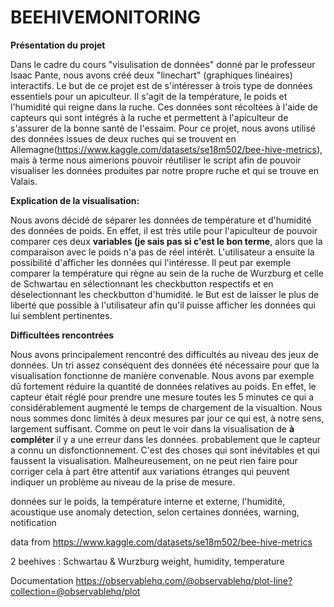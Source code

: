 # BEEHIVEMONITORING

**Présentation du projet**

Dans le cadre du cours "visulisation de données" donné par le professeur Isaac Pante, nous avons créé deux "linechart" (graphiques linéaires) interactifs. Le but de ce projet est de s'intéresser à trois type de données essentiels pour un apiculteur. Il s'agit de la température, le poids et l'humidité qui reigne dans la ruche. Ces données sont récoltées à l'aide de capteurs qui sont intégrés à la ruche et permettent à l'apiculteur de s'assurer de la bonne santé de l'essaim. Pour ce projet, nous avons utilisé des données issues de deux ruches qui se trouvent en Allemagne(https://www.kaggle.com/datasets/se18m502/bee-hive-metrics), mais à terme nous aimerions pouvoir réutiliser le script afin de pouvoir visualiser les données produites par notre propre ruche et qui se trouve en Valais.




**Explication de la visualisation:**

Nous avons décidé de séparer les données de température et d'humidité des données de poids. En effet, il est très utile pour l'apiculteur de pouvoir comparer ces deux **variables (je sais pas si c'est le bon terme**, alors que la comparaison avec le poids n'a pas de réel intérêt. 
L'utilisateur a ensuite la possibilité d'afficher les données qui l'intéresse. Il peut par exemple comparer la température qui règne au sein de la ruche de Wurzburg et celle de Schwartau en sélectionnant les checkbutton respectifs et en déselectionnant les checkbutton d'humidité. le But est de laisser le plus de liberté que possible à l'utilisateur afin qu'il puisse afficher les données qui lui semblent pertinentes. 




**Difficultées rencontrées**

Nous avons principalement rencontré des difficultés au niveau des jeux de données. Un tri assez conséquent des données été nécessaire pour que la visualisation fonctionne de manière convenable. Nous avons par exemple dû fortement réduire la quantité de données relatives au poids. En effet, le capteur était réglé pour prendre une mesure toutes les 5 minutes ce qui a considérablement augmenté le temps de chargement de la visualtion. Nous nous sommes donc limités à deux mesures par jour ce qui est, à notre sens, largement suffisant. 
Comme on peut le voir dans la visualisation de **à compléter** il y a une erreur dans les données. probablement que le capteur a connu un disfonctionnement. C'est des choses qui sont inévitables et qui faussent la visualisation. Malheureusement, on ne peut rien faire pour corriger cela à part être attentif aux variations étranges qui peuvent indiquer un problème au niveau de la prise de mesure.   
 


données sur le poids, la température interne et externe, l'humidité, acoustique
use anomaly detection, selon certaines données, warning, notification

data from https://www.kaggle.com/datasets/se18m502/bee-hive-metrics

2 beehives : Schwartau & Wurzburg
weight, humidity, temperature

Documentation
https://observablehq.com/@observablehq/plot-line?collection=@observablehq/plot
